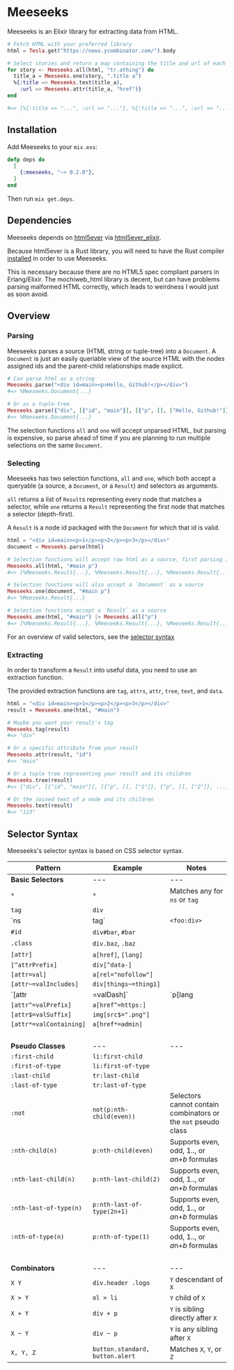 # Meeseeks

Meeseeks is an Elixir library for extracting data from HTML.

```elixir
# Fetch HTML with your preferred library
html = Tesla.get("https://news.ycombinator.com/").body

# Select stories and return a map containing the title and url of each
for story <- Meeseeks.all(html, "tr.athing") do
  title_a = Meeseeks.one(story, ".title a")
  %{:title => Meeseeks.text(title_a),
    :url => Meeseeks.attr(title_a, "href")}
end

#=> [%{:title => "...", :url => "..."}, %{:title => "...", :url => "..."}, ...]
```

## Installation

Add Meeseeks to your `mix.exs`:

```elixir
defp deps do
  [
    {:meeseeks, "~> 0.2.0"},
  ]
end
```

Then run `mix get.deps`.

## Dependencies

Meeseeks depends on [html5ever](https://github.com/servo/html5ever) via [html5ever_elixir](https://github.com/hansihe/html5ever_elixir).

Because html5ever is a Rust library, you will need to have the Rust compiler [installed](https://www.rust-lang.org/en-US/install.html) in order to use Meeseeks.

This is necessary because there are no HTML5 spec compliant parsers in Erlang/Elixir. The mochiweb_html library is decent, but can have problems parsing malformed HTML correctly, which leads to weirdness I would just as soon avoid.

## Overview

### Parsing

Meeseeks parses a source (HTML string or tuple-tree) into a `Document`. A `Document` is just an easily queriable view of the source HTML with the nodes assigned ids and the parent-child relationships made explicit.

```elixir
# Can parse html as a string
Meeseeks.parse("<div id=main><p>Hello, Github!</p></div>")
#=> %Meeseeks.Document{...}

# Or as a tuple-tree
Meeseeks.parse({"div", [{"id", "main"}], [{"p", [], ["Hello, Github!"]}]})
#=> %Meeseeks.Document{...}
```

The selection functions `all` and `one` will accept unparsed HTML, but parsing is expensive, so parse ahead of time if you are planning to run multiple selections on the same `Document`.

### Selecting

Meeseeks has two selection functions, `all` and `one`, which both accept a queryable (a source, a `Document`, or a `Result`) and selectors as arguments.

`all` returns a list of `Result`s representing every node that matches a selector, while `one` returns a `Result` representing the first node that matches a selector (depth-first).

A `Result` is a node id packaged with the `Document` for which that id is valid.

```elixir
html = "<div id=main><p>1</p><p>2</p><p>3</p></div>"
document = Meeseeks.parse(html)

# Selection functions will accept raw html as a source, first parsing it
Meeseeks.all(html, "#main p")
#=> [%Meeseeks.Result{...}, %Meeseeks.Result{...}, %Meeseeks.Result{...}]

# Selection functions will also accept a `Document` as a source
Meeseeks.one(document, "#main p")
#=> %Meeseeks.Result{...}

# Selection functions accept a `Result` as a source
Meeseeks.one(html, "#main") |> Meeseeks.all("p")
#=> [%Meeseeks.Result{...}, %Meeseeks.Result{...}, %Meeseeks.Result{...}]
```

For an overview of valid selectors, see the [selector syntax](#selector-syntax)

### Extracting

In order to transform a `Result` into useful data, you need to use an extraction function.

The provided extraction functions are `tag`, `attrs`, `attr`, `tree`, `text`, and `data`.

```elixir
html = "<div id=main><p>1</p><p>2</p><p>3</p></div>"
result = Meeseeks.one(html, "#main")

# Maybe you want your result's tag
Meeseeks.tag(result)
#=> "div"

# Or a specific attribute from your result
Meeseeks.attr(result, "id")
#=> "main"

# Or a tuple tree representing your result and its children
Meeseeks.tree(result)
#=> {"div", [{"id", "main"}], [{"p", [], ["1"]}, {"p", [], ["2"]}, ...]}

# Or the joined text of a node and its children
Meeseeks.text(result)
#=> "123"
```

## Selector Syntax

Meeseeks's selector syntax is based on CSS selector syntax.

| Pattern | Example | Notes |
| --- | --- | --- |
| **Basic Selectors** | --- | --- |
| `*` | `*` | Matches any for `ns` or `tag` |
| `tag` | `div` | |
| `ns|tag` | `<foo:div>` | |
| `#id` | `div#bar`, `#bar` | |
| `.class` | `div.baz`, `.baz` | |
| `[attr]` | `a[href]`, `[lang]` | |
| `[^attrPrefix]` | `div[^data-]` | |
| `[attr=val]` | `a[rel="nofollow"]` | |
| `[attr~=valIncludes]` | `div[things~=thing1]` | |
| `[attr|=valDash]` | `p[lang|=en]` | |
| `[attr^=valPrefix]` | `a[href^=https:]` | |
| `[attr$=valSuffix]` | `img[src$=".png"]` | |
| `[attr*=valContaining]` | `a[href*=admin]` | |
| &#8203; | | |
| **Pseudo Classes** | --- | --- |
| `:first-child` | `li:first-child` | |
| `:first-of-type` | `li:first-of-type` | |
| `:last-child` | `tr:last-child` | |
| `:last-of-type` | `tr:last-of-type` | |
| `:not` | `not(p:nth-child(even))` | Selectors cannot contain combinators or the `not` pseudo class |
| `:nth-child(n)` | `p:nth-child(even)` | Supports even, odd, 1.., or *a*n+*b* formulas |
| `:nth-last-child(n)` | `p:nth-last-child(2)` | Supports even, odd, 1.., or *a*n+*b* formulas |
| `:nth-last-of-type(n)` | `p:nth-last-of-type(2n+1)` | Supports even, odd, 1.., or *a*n+*b* formulas |
| `:nth-of-type(n)` | `p:nth-of-type(1)` | Supports even, odd, 1.., or *a*n+*b* formulas |
| &#8203; | | |
| **Combinators** | --- | --- |
| `X Y` | `div.header .logo` | `Y` descendant of `X` |
| `X > Y` | `ol > li` | `Y` child of `X` |
| `X + Y` | `div + p` | `Y` is sibling directly after `X` |
| `X ~ Y` | `div ~ p` | `Y` is any sibling after `X` |
| `X, Y, Z` | `button.standard, button.alert` | Matches `X`, `Y`, or `Z` |
